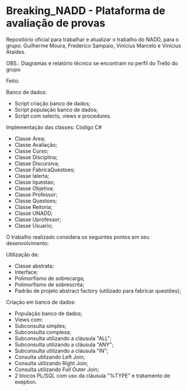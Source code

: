 # Breaking_NADD - Plataforma de avaliação de provas
 Repositório oficial para trabalhar e atualizar o trabalho do NADD, para o grupo: Guilherme Moura, Frederico Sampaio, Vinicius Marcelo e Vinícius Ataides.

OBS.: Diagramas e relatório técnico se encontram no perfil do Trello do grupo<br>

Feito:

Banco de dados:
- Script criação banco de dados;
- Script população banco de dados;
- Script com selects, views e procedures.

Implementação das classes:
Código C#
- Classe Area;
- Classe Avaliação;
- Classe Curso;
- Classe Disciplina;
- Classe Discursiva;
- Classe FabricaQuestoes;
- Classe Ialerta;
- Classe Iquestao;
- Classe Objetiva;
- Classe Professor;
- Classe Questoes;
- Classe Reitoria;
- Classe UNADD;
- Classe Uprofessor;
- Classe Usuario;


O trabalho realizado considera os seguintes pontos em seu desenvolvimento:

Utilização de:
 - Classe abstrata;
 - Interface;
 - Polimorfismo de sobrecarga;
 - Polimorfismo de sobrescrita;
 - Padrão de projeto abstract factory (utilizado para fabricar questões);
 
 Criação em banco de dados:
  - População banco de dados;
  - Views com:
   - Subconsulta simples;
   - Subconsulta complexa;
   - Subconsulta utilizando a cláusula "ALL";
   - Subconsulta utilizando a cláusula "ANY";
   - Subconsulta utilizando a cláusula "IN";
   - Consulta utilizando Left Join;
   - Consulta utilizando Right Join;
   - Consulta utilizando Full Outer Join;
   - 2 blocos PL/SQL com uso da cláusula "%TYPE" e tratamento de exeption.

